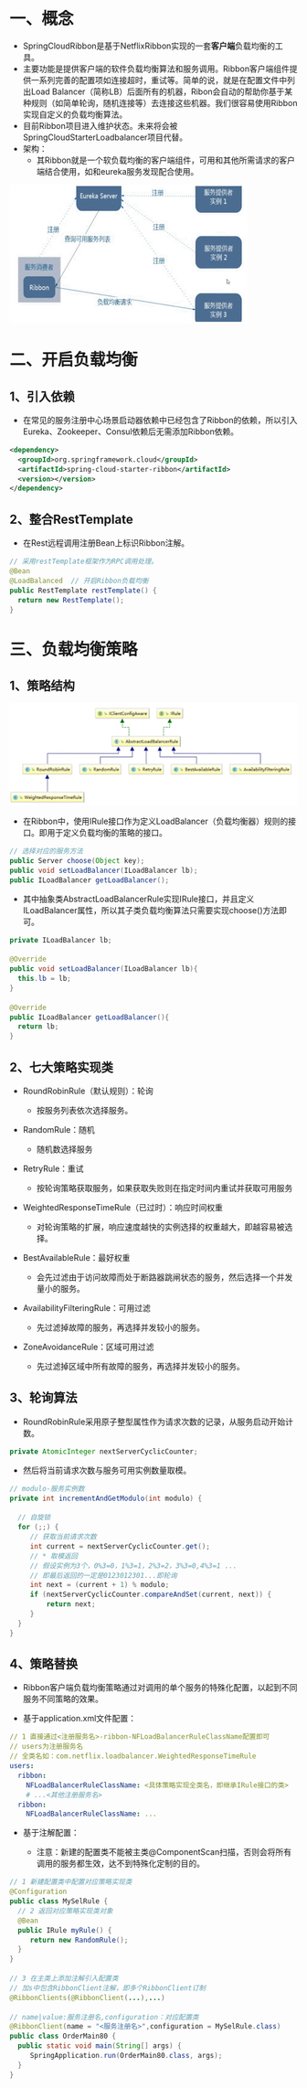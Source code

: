 # 一、概念

- SpringCloudRibbon是基于NetflixRibbon实现的一套**客户端**负载均衡的工具。
- 主要功能是提供客户端的软件负载均衡算法和服务调用。Ribbon客户端组件提供一系列完善的配置项如连接超时，重试等。简单的说，就是在配置文件中列出Load Balancer（简称LB）后面所有的机器，Ribon会自动的帮助你基于某种规则（如简单轮询，随机连接等）去连接这些机器。我们很容易使用Ribbon实现自定义的负载均衡算法。
- 目前Ribbon项目进入维护状态。未来将会被SpringCloudStarterLoadbalancer项目代替。
- 架构：
    - 其Ribbon就是一个软负载均衡的客户端组件，可用和其他所需请求的客户端结合使用，如和eureka服务发现配合使用。

![clipboard.png](Ribbon.assets/clip_image002.gif)

# 二、开启负载均衡

## 1、引入依赖

- 在常见的服务注册中心场景启动器依赖中已经包含了Ribbon的依赖，所以引入Eureka、Zookeeper、Consul依赖后无需添加Ribbon依赖。
```xml
<dependency>
  <groupId>org.springframework.cloud</groupId>
  <artifactId>spring-cloud-starter-ribbon</artifactId>
  <version></version>
</dependency>
```
## 2、整合RestTemplate

- 在Rest远程调用注册Bean上标识Ribbon注解。

```java
// 采用restTemplate框架作为RPC调用处理。
@Bean
@LoadBalanced  // 开启Ribbon负载均衡
public RestTemplate restTemplate() {
  return new RestTemplate();
}
```


# 三、负载均衡策略

## 1、策略结构

![clipboard.png](Ribbon.assets/clip_image004.gif)

- 在Ribbon中，使用IRule接口作为定义LoadBalancer（负载均衡器）规则的接口。即用于定义负载均衡的策略的接口。

```java
// 选择对应的服务方法
public Server choose(Object key);
public void setLoadBalancer(ILoadBalancer lb);
public ILoadBalancer getLoadBalancer(); 
```
- 其中抽象类AbstractLoadBalancerRule实现IRule接口，并且定义ILoadBalancer属性，所以其子类负载均衡算法只需要实现choose()方法即可。

```java
private ILoadBalancer lb;

@Override
public void setLoadBalancer(ILoadBalancer lb){
  this.lb = lb;
}

@Override
public ILoadBalancer getLoadBalancer(){
  return lb;
}   
```
## 2、七大策略实现类

- RoundRobinRule（默认规则）：轮询

    - 按服务列表依次选择服务。

- RandomRule：随机

    - 随机数选择服务

- RetryRule：重试

    - 按轮询策略获取服务，如果获取失败则在指定时间内重试并获取可用服务

- WeightedResponseTimeRule（已过时）：响应时间权重

    - 对轮询策略的扩展，响应速度越快的实例选择的权重越大，即越容易被选择。

- BestAvailableRule：最好权重

    - 会先过滤由于访问故障而处于断路器跳闸状态的服务，然后选择一个并发量小的服务。

- AvailabilityFilteringRule：可用过滤

    - 先过滤掉故障的服务，再选择并发较小的服务。

- ZoneAvoidanceRule：区域可用过滤

    - 先过滤掉区域中所有故障的服务，再选择并发较小的服务。


## 3、轮询算法

- RoundRobinRule采用原子整型属性作为请求次数的记录，从服务启动开始计数。

```java
private AtomicInteger nextServerCyclicCounter;
```
- 然后将当前请求次数与服务可用实例数量取模。


```java
// modulo-服务实例数
private int incrementAndGetModulo(int modulo) {

  // 自旋锁
  for (;;) {
     // 获取当前请求次数
     int current = nextServerCyclicCounter.get();
     // * 取模返回
     // 假设实例为3个，0%3=0，1%3=1，2%3=2，3%3=0,4%3=1 ...
     // 即最后返回的一定是0123012301...即轮询
     int next = (current + 1) % modulo;
     if (nextServerCyclicCounter.compareAndSet(current, next)) {
         return next;
     }
  }
}
```


## 4、策略替换

- Ribbon客户端负载均衡策略通过对调用的单个服务的特殊化配置，以起到不同服务不同策略的效果。

- 基于application.xml文件配置：

```yaml
// 1 直接通过<注册服务名>-ribbon-NFLoadBalancerRuleClassName配置即可
// users为注册服务名
// 全类名如：com.netflix.loadbalancer.WeightedResponseTimeRule
users:
  ribbon:
    NFLoadBalancerRuleClassName: <具体策略实现全类名，即继承IRule接口的类>
    # ...<其他注册服务名>
  ribbon:
    NFLoadBalancerRuleClassName: ...
```
- 基于注解配置：

    - 注意：新建的配置类不能被主类@ComponentScan扫描，否则会将所有调用的服务都生效，达不到特殊化定制的目的。

```java
// 1 新建配置类中配置对应策略实现类
@Configuration
public class MySelRule {
  // 2 返回对应策略实现类对象
  @Bean
  public IRule myRule() {
     return new RandomRule();
  }
}

// 3 在主类上添加注解引入配置类
// 加s中包含RibbonClient注解，即多个RibbonClient订制
@RibbonClients(@RibbonClient(...),...)

// name|value:服务注册名,configuration：对应配置类
@RibbonClient(name = "<服务注册名>",configuration = MySelRule.class)
public class OrderMain80 {
  public static void main(String[] args) {
     SpringApplication.run(OrderMain80.class, args);
  }
}
```





